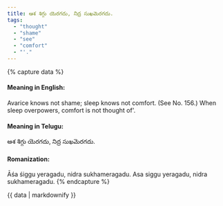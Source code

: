 ```yaml
---
title: ఆశ శిగ్గు యెరగదు, నిద్ర సుఖమెరగదు.
tags:
  - "thought"
  - "shame"
  - "see"
  - "comfort"
  - "'."
---
```


{% capture data %}
#### Meaning in English:
Avarice knows not shame; sleep knows not comfort.
(See No. 156.)
When sleep overpowers, comfort is not thought of'.

#### Meaning in Telugu:
ఆశ శిగ్గు యెరగదు, నిద్ర సుఖమెరగదు.

#### Romanization:
Āśa śiggu yeragadu, nidra sukhameragadu.
Asa siggu yeragadu, nidra sukhameragadu.
{% endcapture %}

{{ data | markdownify }}

